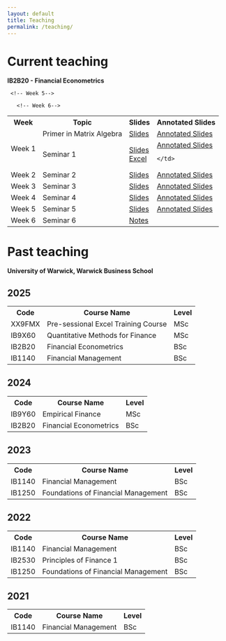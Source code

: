 ```yaml
---
layout: default
title: Teaching
permalink: /teaching/
---
```

# Current teaching

<!-- 
<h1>IB2B20 - Financial Econometrics</h1>

<table id="slides-table">
  <tr>
    <th>Week</th>
    <th>Slides</th>
    <th>Annotated Slides</th>
  </tr>
  <tr>
    <td>Week 1</td>
    <td><a href="URL_TO_SLIDES_WEEK1" target="_blank">Slides</a></td>
    <td><a href="URL_TO_ANNOTATED_SLIDES_WEEK1" target="_blank">Annotated Slides</a></td>
  </tr>
  <tr>
    <td>Week 2</td>
    <td><a href="URL_TO_SLIDES_WEEK2" target="_blank">Slides</a></td>
    <td><a href="URL_TO_ANNOTATED_SLIDES_WEEK2" target="_blank">Annotated Slides</a></td>
  </tr>
  <!-- Add rows for future weeks as needed 
</table> -->

**IB2B20 - Financial Econometrics**
<table id="slides-table">
  <tr>
    <th>Week</th>
    <th>Topic</th>
    <th>Slides</th>
    <th>Annotated Slides</th>
  </tr>
  
  <!-- Week 1 -->
  <tr>
    <td rowspan="2">Week 1</td>
    <td>Primer in Matrix Algebra</td>
    <td>
      <a href="{{ site.baseurl }}/assets/slides/matrixalgebra_GR.pdf" target="_blank" class="slide-link" onclick="trackDownload('Week 1 - Primer Slides')">Slides</a>
    </td>
    <td>
      <a href="{{ site.baseurl }}/assets/slides/matrixalgebra_GR_annotated.pdf" target="_blank" class="slide-link" onclick="trackDownload('Week 1 - Primer Annotated Slides')">Annotated Slides</a>
    </td>
  </tr>
  <tr>
    <td>Seminar 1</td>
    <td>
      <a href="{{ site.baseurl }}/assets/slides/week1_GR.pdf" target="_blank" class="slide-link" onclick="trackDownload('Week 1 - Seminar 1 PDF')">Slides</a><br>
      <a href="{{ site.baseurl }}/assets/slides/seminar1.xlsx" target="_blank" class="slide-link" onclick="trackDownload('Week 1 - Seminar 1 Excel')">Excel</a>
    </td>
    <td>
      <!-- Annotated slides not yet available -->
      <!-- Uncomment and update when available -->
      <a href="{{ site.baseurl }}/assets/slides/week1_GR_annotated.pdf" target="_blank" class="slide-link" onclick="trackDownload('Week 1 - Seminar 1 Annotated')">Annotated Slides</a>

    </td>
  </tr>
  
  <!-- Week 2 -->
  <tr>
    <td rowspan="1">Week 2</td>
   <td>Seminar 2</td> 
    <td>
      <a href="{{ site.baseurl }}/assets/slides/week2_GR.pdf" target="_blank" class="slide-link" onclick="trackDownload('Week 2 - Seminar 2 Slides')">Slides</a>
    </td>
    <td>
      <a href="{{ site.baseurl }}/assets/slides/week2_GR_annotated.pdf" target="_blank" class="slide-link" onclick="trackDownload('Week 2 - Seminar 2 Slides ann')">Annotated Slides</a>
    </td>
  </tr>

 <!-- Week 3 -->
  <tr>
    <td rowspan="1">Week 3</td>
    <td>Seminar 3</td> 
      <td>
            <a href="{{ site.baseurl }}/assets/slides/week3_GR.pdf" target="_blank" class="slide-link" onclick="trackDownload('Week 3 - Seminar 3 Slides')">Slides</a>
          </td>
          <td>
            <a href="{{ site.baseurl }}/assets/slides/week3_GR_annotated.pdf" target="_blank" class="slide-link" onclick="trackDownload('Week 3 - Seminar 3 Annotated Slides')">Annotated Slides</a>
          </td>
  </tr>

   <!-- Week 4-->
  <tr>
    <td rowspan="1">Week 4</td>
    <td>Seminar 4</td> 
      <td>
            <a href="{{ site.baseurl }}/assets/slides/week4_GR.pdf" target="_blank" class="slide-link" onclick="trackDownload('Week 4 - Seminar 4 Slides')">Slides</a>
      </td>
          <td>
            <a href="{{ site.baseurl }}/assets/slides/week4_GR_annotated.pdf" target="_blank" class="slide-link" onclick="trackDownload('Week 4 - Seminar 4 Annotated Slides')">Annotated Slides</a>
            <!-- Annotated Slides -->
          </td>
  </tr>

     <!-- Week 5-->
  <tr>
    <td rowspan="1">Week 5</td>
    <td>Seminar 5</td> 
      <td>
            <a href="{{ site.baseurl }}/assets/slides/week5_GR.pdf" target="_blank" class="slide-link" onclick="trackDownload('Week 5 - Seminar 5 Slides')">Slides</a>
      </td>
          <td>
            <a href="{{ site.baseurl }}/assets/slides/week5_GR_annotated.pdf" target="_blank" class="slide-link" onclick="trackDownload('Week 5 - Seminar 5 Annotated Slides')">Annotated Slides</a>
          </td>
  </tr>

       <!-- Week 6-->
  <tr>
    <td rowspan="1">Week 6</td>
    <td>Seminar 6</td> 
          <td>
            <a href="{{ site.baseurl }}/assets/slides/week6_GR_annotated.pdf" target="_blank" class="slide-link" onclick="trackDownload('Week 6 - Seminar 6 Annotated Slides')">Notes</a>
          </td>
  </tr>

</table>

# Past teaching
**University of Warwick, Warwick Business School**
<h2>2025</h2>
<table id="teaching-table">
  <tr>
    <th>Code</th>
    <th>Course Name</th>
    <th>Level</th>
  </tr>
  <tr>
    <td>XX9FMX</td>
    <td class="course-name">Pre-sessional Excel Training Course</td>
    <td>MSc</td>
  </tr>
  <tr>
    <td>IB9X60</td>
    <td class="course-name">Quantitative Methods for Finance</td>
    <td>MSc</td>
  </tr>
  <tr>
    <td>IB2B20</td>
    <td class="course-name">Financial Econometrics</td>
    <td>BSc</td>
  </tr>
  <tr>
    <td>IB1140</td>
    <td class="course-name">Financial Management</td>
    <td>BSc</td>
  </tr>
</table>

<h2>2024</h2>
<table id="teaching-table">
  <tr>
    <th>Code</th>
    <th>Course Name</th>
    <th>Level</th>
  </tr>
  <tr>
    <td>IB9Y60</td>
    <td class="course-name">Empirical Finance</td>
    <td>MSc</td>
  </tr>
  <tr>
    <td>IB2B20</td>
    <td class="course-name">Financial Econometrics</td>
    <td>BSc</td>
  </tr>
</table>

<h2>2023</h2>
<table id="teaching-table">
  <tr>
    <th>Code</th>
    <th>Course Name</th>
    <th>Level</th>
  </tr>
  <tr>
    <td>IB1140</td>
    <td class="course-name">Financial Management</td>
    <td>BSc</td>
  </tr>
  <tr>
    <td>IB1250</td>
    <td class="course-name">Foundations of Financial Management</td>
    <td>BSc</td>
  </tr>
</table>

<h2>2022</h2>
<table id="teaching-table">
  <tr>
    <th>Code</th>
    <th>Course Name</th>
    <th>Level</th>
  </tr>
  <tr>
    <td>IB1140</td>
    <td class="course-name">Financial Management</td>
    <td>BSc</td>
  </tr>
  <tr>
    <td>IB2530</td>
    <td class="course-name">Principles of Finance 1</td>
    <td>BSc</td>
  </tr>
  <tr>
    <td>IB1250</td>
    <td class="course-name">Foundations of Financial Management</td>
    <td>BSc</td>
  </tr>
</table>

<h2>2021</h2>
<table id="teaching-table">
  <tr>
    <th>Code</th>
    <th>Course Name</th>
    <th>Level</th>
  </tr>
  <tr>
    <td>IB1140</td>
    <td class="course-name">Financial Management</td>
    <td>BSc</td>
  </tr>
</table>


<!-- # 2025

- **XX9FMX: Pre-sessional Excel Training Course** (MSc)
- **IB9X60: Quantitative Methods for Finance** (MSc)
- **IB2B20: Financial Econometrics** (BSc)  
- **IB1140: Financial Management** (BSc)

# 2024
- **IB9Y60: Empirical Finance** (MSc)
- **IB2B20: Financial Econometrics** (BSc)  

# 2023
- **IB1140: Financial Management** (BSc)
- **IB1250: Foundations of Financial Management** (BSc)

# 2022
- **IB1140: Financial Management** (BSc)
- **IB2530: Principles of Finance 1** (BSc)
- **IB1250: Foundations of Financial Management** (BSc)

# 2021
- **IB1140: Financial Management** (BSc) -->